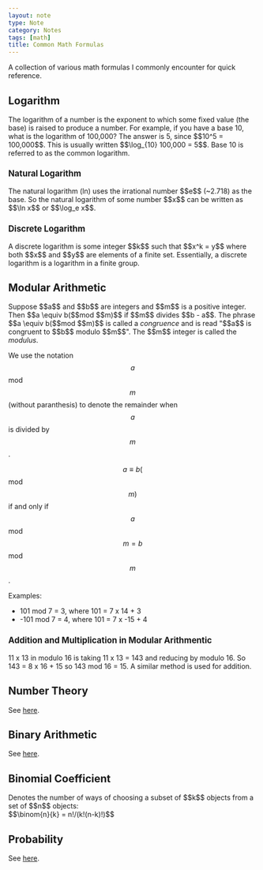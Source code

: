 ```yaml
---
layout: note
type: Note
category: Notes
tags: [math]
title: Common Math Formulas
---
```


A collection of various math formulas I commonly encounter for quick reference. 

<h2>Logarithm</h2>
The logarithm of a number is the exponent to which some fixed value (the base) is raised to produce a number. For example, if you have a base 10, what is the logarithm of 100,000? The answer is 5, since $$10^5 = 100,000$$. This is usually written $$\log_{10} 100,000 = 5$$. Base 10 is referred to as the common logarithm.

<h3 style="font-size: 120%">Natural Logarithm</h3>
The natural logarithm (ln) uses the irrational number $$e$$ (~2.718) as the base. So the natural logarithm of some number $$x$$ can be written as $$\ln x$$ or $$\log_e x$$.

<h3 style="font-size: 120%">Discrete Logarithm</h3>
A discrete logarithm is some integer $$k$$ such that $$x^k = y$$ where both $$x$$ and $$y$$ are elements of a finite set. Essentially, a discrete logarithm is a logarithm in a finite group.

<h2>Modular Arithmetic</h2>
Suppose $$a$$ and $$b$$ are integers and $$m$$ is a positive integer. Then $$a \equiv b($$mod $$m)$$ if $$m$$ divides $$b - a$$. The phrase $$a \equiv b($$mod $$m)$$ is called a <i>congruence</i> and is read "$$a$$ is congruent to $$b$$ modulo $$m$$". The $$m$$ integer is called the <i>modulus</i>.

We use the notation $$a$$ mod $$m$$ (without paranthesis) to denote the remainder when $$a$$ is divided by $$m$$.

$$a \equiv b($$mod $$m)$$ if and only if $$a$$ mod $$m = b$$ mod $$m$$.

Examples:
<ul>
<li>101 mod 7 = 3, where 101 = 7 x 14 + 3</li>
<li>-101 mod 7 = 4, where 101 = 7 x -15 + 4</li>
</ul>

<h3 style="font-size: 120%">Addition and Multiplication in Modular Arithmentic</h3>
11 x 13 in modulo 16 is taking 11 x 13 = 143 and reducing by modulo 16. So 143 = 8 x 16 + 15 so 143 mod 16 = 15. A similar method is used for addition.

<h2>Number Theory</h2>
See <a href="/notes/2017/07/16/numbertheory/">here</a>.

<h2>Binary Arithmetic</h2>
See <a href="/notes/2017/06/10/binarymath/">here</a>.

<h2>Binomial Coefficient</h2>
Denotes the number of ways of choosing a subset of $$k$$ objects from a set of $$n$$ objects:<br/>
$$\binom{n}{k} = n!/(k!(n-k)!)$$

<h2>Probability</h2>
See <a href="/notes/2017/06/10/probability/">here</a>.